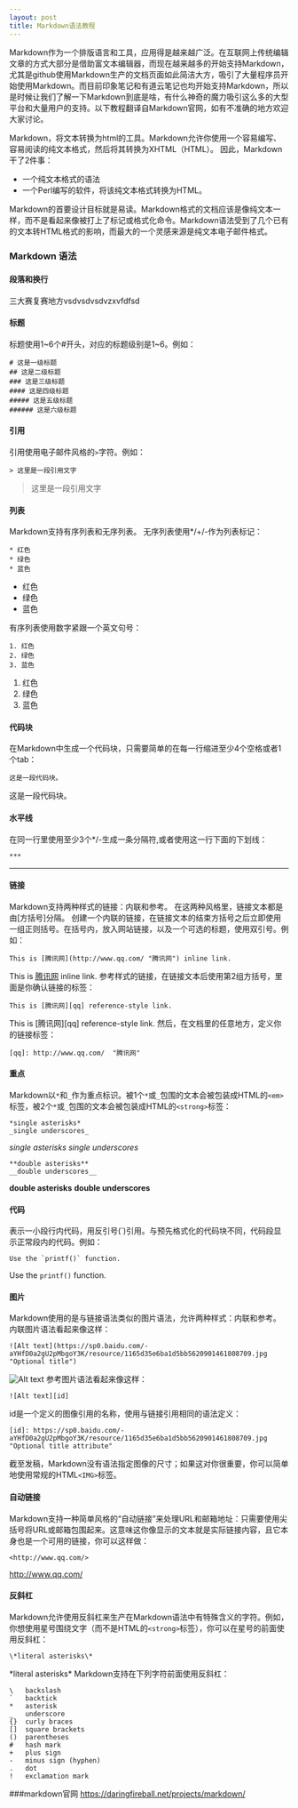 ```yaml
---
layout: post
title: Markdown语法教程
---
```


Markdown作为一个排版语言和工具，应用得是越来越广泛。在互联网上传统编辑文章的方式大部分是借助富文本编辑器，而现在越来越多的开始支持Markdown，尤其是github使用Markdown生产的文档页面如此简洁大方，吸引了大量程序员开始使用Markdown。而目前印象笔记和有道云笔记也均开始支持Markdown，所以是时候让我们了解一下Markdown到底是啥，有什么神奇的魔力吸引这么多的大型平台和大量用户的支持。以下教程翻译自Markdown官网，如有不准确的地方欢迎大家讨论。

Markdown，将文本转换为html的工具。Markdown允许你使用一个容易编写、容易阅读的纯文本格式，然后将其转换为XHTML（HTML）。
因此，Markdown干了2件事：
* 一个纯文本格式的语法
* 一个Perl编写的软件，将该纯文本格式转换为HTML。

Markdown的首要设计目标就是易读。Markdown格式的文档应该是像纯文本一样，而不是看起来像被打上了标记或格式化命令。Markdown语法受到了几个已有的文本转HTML格式的影响，而最大的一个灵感来源是纯文本电子邮件格式。

### Markdown 语法
#### 段落和换行
三大赛复赛地方vsdvsdvsdvzxvfdfsd

#### 标题
标题使用1~6个#开头，对应的标题级别是1~6。例如：
```
# 这是一级标题
## 这是二级标题
### 这是三级标题
#### 这是四级标题
##### 这是五级标题
###### 这是六级标题
```

#### 引用
引用使用电子邮件风格的`>`字符。例如：
```
> 这里是一段引用文字
```
> 这里是一段引用文字

#### 列表
Markdown支持有序列表和无序列表。
无序列表使用*/+/-作为列表标记：
```
* 红色
* 绿色
* 蓝色
```
* 红色
* 绿色
* 蓝色

有序列表使用数字紧跟一个英文句号：
```
1. 红色
2. 绿色
3. 蓝色
```
1. 红色
2. 绿色
3. 蓝色

#### 代码块
在Markdown中生成一个代码块，只需要简单的在每一行缩进至少4个空格或者1个tab：
```
这是一段代码块。
```
这是一段代码块。

#### 水平线
在同一行里使用至少3个*/-生成一条分隔符,或者使用这一行下面的下划线：
```
***
```
***

#### 链接
Markdown支持两种样式的链接：内联和参考。
在这两种风格里，链接文本都是由[方括号]分隔。
创建一个内联的链接，在链接文本的结束方括号之后立即使用一组正则括号。在括号内，放入网站链接，以及一个可选的标题，使用双引号。例如：
```
This is [腾讯网](http://www.qq.com/ "腾讯网") inline link.
```
This is [腾讯网](http://www.qq.com/ "腾讯网") inline link.
参考样式的链接，在链接文本后使用第2组方括号，里面是你确认链接的标签：
```
This is [腾讯网][qq] reference-style link.
```
This is [腾讯网][qq] reference-style link.
然后，在文档里的任意地方，定义你的链接标签：
```
[qq]: http://www.qq.com/  "腾讯网"
```

#### 重点
Markdown以`*`和`_`作为重点标识。被1个`*`或`_`包围的文本会被包装成HTML的`<em>`标签，被2个`*`或`_`包围的文本会被包装成HTML的`<strong>`标签：
```
*single asterisks*
_single underscores_
```
*single asterisks*
_single underscores_
```
**double asterisks**
__double underscores__
```
**double asterisks**
__double underscores__

#### 代码
表示一小段行内代码，用反引号(\`)引用。与预先格式化的代码块不同，代码段显示正常段内的代码。例如：
```
Use the `printf()` function.
```
Use the `printf()` function.

#### 图片
Markdown使用的是与链接语法类似的图片语法，允许两种样式：内联和参考。
内联图片语法看起来像这样：
```
![Alt text](https://sp0.baidu.com/-aYHfD0a2gU2pMbgoY3K/resource/1165d35e6ba1d5bb5620901461808709.jpg "Optional title")
```
![Alt text](https://sp0.baidu.com/-aYHfD0a2gU2pMbgoY3K/resource/1165d35e6ba1d5bb5620901461808709.jpg "Optional title")
参考图片语法看起来像这样：
```
![Alt text][id]
```
id是一个定义的图像引用的名称，使用与链接引用相同的语法定义：
```
[id]: https://sp0.baidu.com/-aYHfD0a2gU2pMbgoY3K/resource/1165d35e6ba1d5bb5620901461808709.jpg "Optional title attribute"
```
截至发稿，Markdown没有语法指定图像的尺寸；如果这对你很重要，你可以简单地使用常规的HTML`<IMG>`标签。

#### 自动链接
Markdown支持一种简单风格的“自动链接”来处理URL和邮箱地址：只需要使用尖括号将URL或邮箱包围起来。这意味这你像显示的文本就是实际链接内容，且它本身也是一个可用的链接，你可以这样做：
```
<http://www.qq.com/>
```
<http://www.qq.com/>

#### 反斜杠
Markdown允许使用反斜杠来生产在Markdown语法中有特殊含义的字符。例如，你想使用星号围绕文字（而不是HTML的`<strong>`标签），你可以在星号的前面使用反斜杠：
```
\*literal asterisks\*
```
\*literal asterisks\*
Markdown支持在下列字符前面使用反斜杠：
```
\   backslash
`   backtick
*   asterisk
_   underscore
{}  curly braces
[]  square brackets
()  parentheses
#   hash mark
+   plus sign
-   minus sign (hyphen)
.   dot
!   exclamation mark
```

###markdown官网
https://daringfireball.net/projects/markdown/
